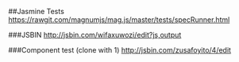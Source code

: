 ##Jasmine Tests
https://rawgit.com/magnumjs/mag.js/master/tests/specRunner.html

###JSBIN
http://jsbin.com/wifaxuwozi/edit?js,output

###Component test (clone with 1)
http://jsbin.com/zusafoyito/4/edit

